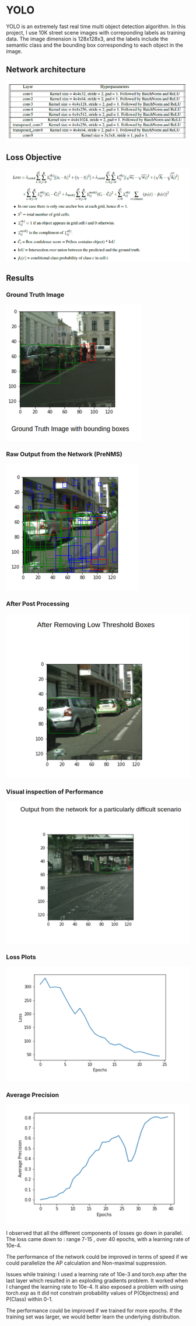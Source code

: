 # YOLO
YOLO is an extremely fast real time multi object detection algorithm. In this project, I use 10K street scene images with correponding labels as training data. The image dimension is 128x128x3, and the labels include the semantic class and the bounding box corresponding to each object in the image.


## Network architecture
![](images/Network_Architecture.png)

## Loss Objective
![](images/loss.png)

## Results 

### Ground Truth Image
![](images/1.png)

### Raw Output from the Network (PreNMS)
![](images/6.png)

### After Post Processing
![](images/7.png)

### Visual inspection of Performance
![](images/9.png)

### Loss Plots
![](images/3.png)

### Average Precision
![](images/5.png)

I observed that all the different components of losses go down in parallel. The loss came down to : range 7-15 , over 40 epochs, with a learning rate of 10e-4. 

The performance of the network could be improved in terms of speed if we could parallelize the AP calculation and Non-maximal suppression. 

Issues while training: I used a learning rate of 10e-3 and torch.exp after the last layer which resulted in an exploding gradients problem. It worked when I changed the learning rate to 10e-4. It also exposed a problem with using torch.exp as it did not constrain probability values of P(Objectness) and P(Class) within 0-1.

The performance could be improved if we trained for more epochs. If the training set was larger, we would better learn the underlying distribution.


